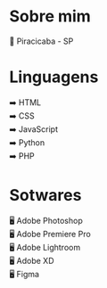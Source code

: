 # Sobre mim

📌 Piracicaba - SP

# Linguagens
➡️ HTML <br>
➡️ CSS <br>
➡️ JavaScript <br>
➡️ Python <br>
➡️ PHP <br>

# Sotwares
🖥️ Adobe Photoshop <br>
🖥️ Adobe Premiere Pro <br>
🖥️ Adobe Lightroom <br>
🖥️ Adobe XD <br>
🖥️ Figma <br>
